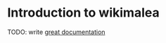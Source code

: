 # Introduction to wikimalea

TODO: write [great documentation](http://jacobian.org/writing/great-documentation/what-to-write/)

